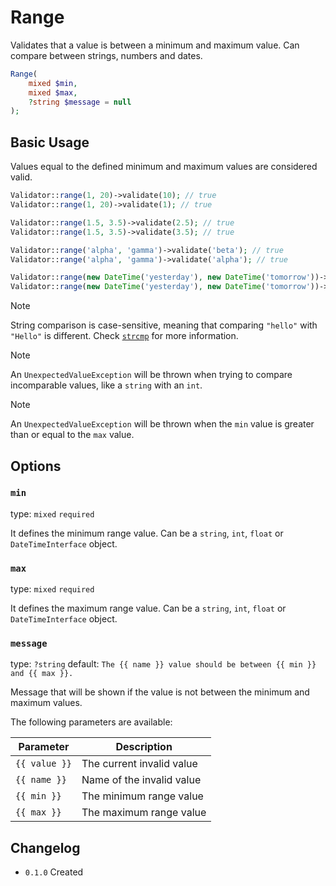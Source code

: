 # Range

Validates that a value is between a minimum and maximum value.
Can compare between strings, numbers and dates.

```php
Range(
    mixed $min,
    mixed $max,
    ?string $message = null
);
```

## Basic Usage

Values equal to the defined minimum and maximum values are considered valid.

```php
Validator::range(1, 20)->validate(10); // true
Validator::range(1, 20)->validate(1); // true

Validator::range(1.5, 3.5)->validate(2.5); // true
Validator::range(1.5, 3.5)->validate(3.5); // true

Validator::range('alpha', 'gamma')->validate('beta'); // true
Validator::range('alpha', 'gamma')->validate('alpha'); // true

Validator::range(new DateTime('yesterday'), new DateTime('tomorrow'))->validate(new DateTime('today')); // true
Validator::range(new DateTime('yesterday'), new DateTime('tomorrow'))->validate(new DateTime('tomorrow')); // true
```

> [!NOTE]
> String comparison is case-sensitive, meaning that comparing `"hello"` with `"Hello"` is different.
> Check [`strcmp`](https://www.php.net/manual/en/function.strcmp.php) for more information.

> [!NOTE]
> An `UnexpectedValueException` will be thrown when trying to compare incomparable values, like a `string` with an `int`.

> [!NOTE]
> An `UnexpectedValueException` will be thrown when the `min` value is greater than or equal to the `max` value.

## Options

### `min`

type: `mixed` `required`

It defines the minimum range value.
Can be a `string`, `int`, `float` or `DateTimeInterface` object.

### `max`

type: `mixed` `required`

It defines the maximum range value.
Can be a `string`, `int`, `float` or `DateTimeInterface` object.

### `message`

type: `?string` default: `The {{ name }} value should be between {{ min }} and {{ max }}.`

Message that will be shown if the value is not between the minimum and maximum values.

The following parameters are available:

| Parameter     | Description               |
|---------------|---------------------------|
| `{{ value }}` | The current invalid value |
| `{{ name }}`  | Name of the invalid value |
| `{{ min }}`   | The minimum range value   |
| `{{ max }}`   | The maximum range value   |

## Changelog

- `0.1.0` Created